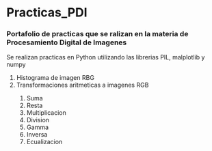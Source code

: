 # Practicas_PDI
<h3> Portafolio de practicas que se ralizan en la materia de Procesamiento Digital de Imagenes </h3>
<p>
Se realizan practicas en Python utilizando las librerias PIL, malplotlib y numpy
</p>
<ol>
 <li> Histograma de imagen RBG </li>
 <li>Transformaciones aritmeticas a imagenes RGB </li>
  <ol> 
   <li> Suma </li>
   <li> Resta </li>
   <li> Multiplicacion </li>
   <li> Division </li>
   <li> Gamma </li>
   <li> Inversa </li>
   <li> Ecualizacion </li>
 </ol>
</ol>
